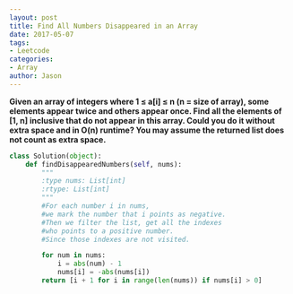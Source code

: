 ```yaml
---
layout: post
title: Find All Numbers Disappeared in an Array
date: 2017-05-07
tags:
- Leetcode
categories:
- Array
author: Jason
---
```

**Given an array of integers where 1 ≤ a[i] ≤ n (n = size of array), some elements appear twice and others appear once. Find all the elements of [1, n] inclusive that do not appear in this array. Could you do it without extra space and in O(n) runtime? You may assume the returned list does not count as extra space.**

```python
class Solution(object):
    def findDisappearedNumbers(self, nums):
        """
        :type nums: List[int]
        :rtype: List[int]
        """
        #For each number i in nums,
        #we mark the number that i points as negative.
        #Then we filter the list, get all the indexes
        #who points to a positive number.
        #Since those indexes are not visited.

        for num in nums:
            i = abs(num) - 1
            nums[i] = -abs(nums[i])
        return [i + 1 for i in range(len(nums)) if nums[i] > 0]
```
